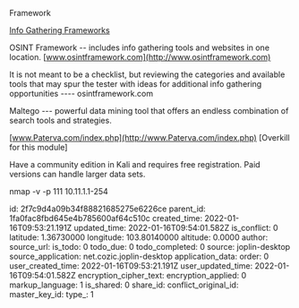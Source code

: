 Framework

<ins>Info Gathering Frameworks</ins>

OSINT Framework \-\- includes info gathering tools and websites in one location. [www.osintframework.com](http://www.osintframework.com)

It is not meant to be a checklist, but reviewing the categories and available tools that may spur the tester with ideas for additional info gathering opportunities ---- osintframework.com

Maltego \-\-\- powerful data mining tool that offers an endless combination of search tools and strategies.

[www.Paterva.com/index.php](http://www.Paterva.com/index.php) \[Overkill for this module\]

Have a community edition in Kali and requires free registration. Paid versions can handle larger data sets.

nmap -v -p 111 10.11.1.1-254

id: 2f7c9d4a09b34f88821685275e6226ce
parent_id: 1fa0fac8fbd645e4b785600af64c510c
created_time: 2022-01-16T09:53:21.191Z
updated_time: 2022-01-16T09:54:01.582Z
is_conflict: 0
latitude: 1.36730000
longitude: 103.80140000
altitude: 0.0000
author: 
source_url: 
is_todo: 0
todo_due: 0
todo_completed: 0
source: joplin-desktop
source_application: net.cozic.joplin-desktop
application_data: 
order: 0
user_created_time: 2022-01-16T09:53:21.191Z
user_updated_time: 2022-01-16T09:54:01.582Z
encryption_cipher_text: 
encryption_applied: 0
markup_language: 1
is_shared: 0
share_id: 
conflict_original_id: 
master_key_id: 
type_: 1